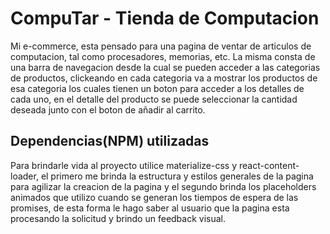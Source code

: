 # CompuTar - Tienda de Computacion

Mi e-commerce, esta pensado para una pagina de ventar de articulos de computacion, tal como procesadores, memorias, etc. La misma consta de una barra de navegacion desde la cual se pueden acceder a las categorias de productos, clickeando en cada categoria va a mostrar los productos de esa categoria los cuales tienen un boton para acceder a los detalles de cada uno, en el detalle del producto se puede seleccionar la cantidad deseada junto con el boton de añadir al carrito.

## Dependencias(NPM) utilizadas

Para brindarle vida al proyecto utilice materialize-css y react-content-loader, el primero me brinda la estructura y estilos generales de la pagina para agilizar la creacion de la pagina y el segundo brinda los placeholders animados que utilizo cuando se generan los tiempos de espera de las promises, de esta forma le hago saber al usuario que la pagina esta procesando la solicitud y brindo un feedback visual.
